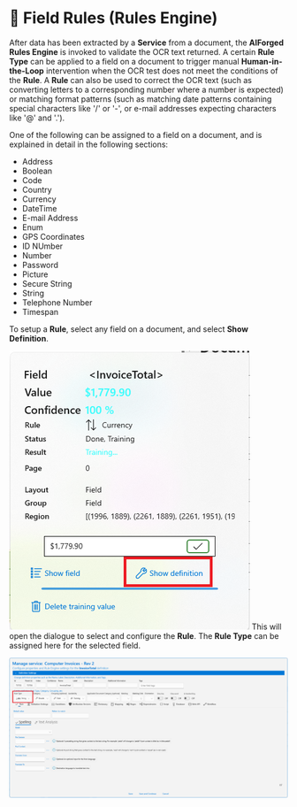 # 📑 Field Rules (Rules Engine)

After data has been extracted by a **Service** from a document, the **AIForged Rules Engine** is invoked to validate the OCR text returned. A certain **Rule Type** can be applied to a field on a document to trigger manual **Human-in-the-Loop** intervention when the OCR test does not meet the conditions of the **Rule**. A **Rule** can also be used to correct the OCR text (such as converting letters to a corresponding number where a number is expected) or matching format patterns (such as matching date patterns containing special characters like '/' or '-', or e-mail addresses expecting characters like '@' and '.').

One of the following can be assigned to a field on a document, and is explained in detail in the following sections:

* Address
* Boolean
* Code
* Country
* Currency
* DateTime
* E-mail Address
* Enum
* GPS Coordinates
* ID NUmber
* Number
* Password
* Picture
* Secure String
* String
* Telephone Number
* Timespan

To setup a **Rule**, select any field on a document, and select **Show Definition**.

![](../assets/image%20%28133%29.png)
This will open the dialogue to select and configure the **Rule**. The **Rule Type** can be assigned here for the selected field.

![](../assets/image%20%28150%29.png)


